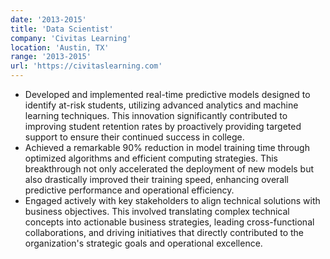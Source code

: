 ```yaml
---
date: '2013-2015'
title: 'Data Scientist'
company: 'Civitas Learning'
location: 'Austin, TX'
range: '2013-2015'
url: 'https://civitaslearning.com'
---
```


- Developed and implemented real-time predictive models designed to identify at-risk students, utilizing advanced analytics and machine learning techniques. This innovation significantly contributed to improving student retention rates by proactively providing targeted support to ensure their continued success in college.
- Achieved a remarkable 90% reduction in model training time through optimized algorithms and efficient computing strategies. This breakthrough not only accelerated the deployment of new models but also drastically improved their training speed, enhancing overall predictive performance and operational efficiency.
- Engaged actively with key stakeholders to align technical solutions with business objectives. This involved translating complex technical concepts into actionable business strategies, leading cross-functional collaborations, and driving initiatives that directly contributed to the organization's strategic goals and operational excellence.
